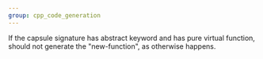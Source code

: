 ```yaml
---
group: cpp_code_generation
---
```

 If the capsule signature has abstract keyword and has pure virtual function, should not generate the "new-function", as otherwise happens.